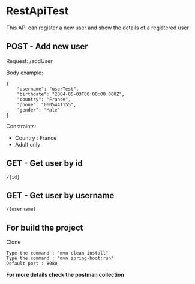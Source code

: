 
# RestApiTest

This API can register a new user and show the details of a registered user 

## POST - Add new user 
Request: /addUser

Body example: 

```
{
    "username": "userTest",
    "birthdate": "2004-05-03T00:00:00.000Z",
    "country": "France",
    "phone": "0605441155",
    "gender": "Male"
}
```
Constraints:
- Country : France
- Adult only 

## GET - Get user by id 
```/{id}```

## GET - Get user by username 
```/{username}```



## For build the project 
Clone 
```
Type the command : "mvn clean install"
Type the command : "mvn spring-boot:run"
Default port : 8080
```

**For more details check the postman collection** 
